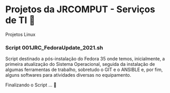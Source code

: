 # Projetos da JRCOMPUT - Serviços de TI 🙂

Projetos Linux

### Script 001JRC_FedoraUpdate_2021.sh

Script destinado a pós-instalação do Fedora 35 onde temos, inicialmente, a primeira atualização do Sistema Operacional, seguida da instalação de algumas ferramentas de trabalho, sobretudo o GIT e o ANSIBLE e, por fim, alguns softwares para atividades diversas no equipamento.

Finalizando o Script ... 🙂